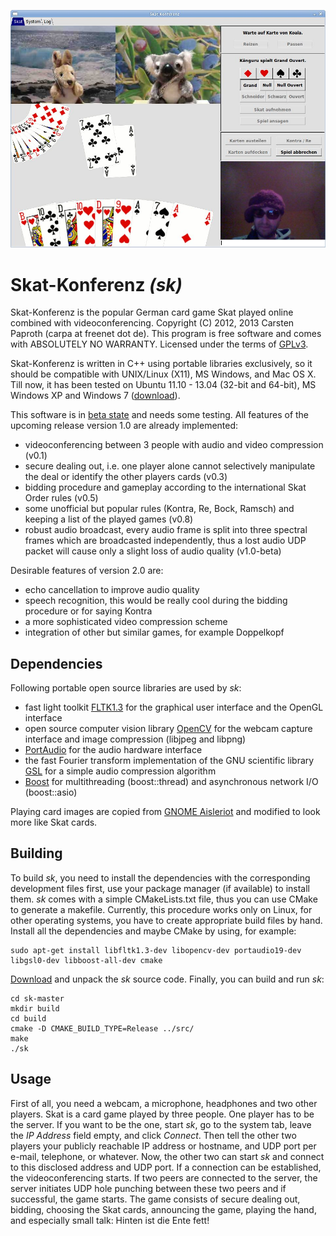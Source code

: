 ![screenshot](https://github.com/cpaproth/sk/raw/master/images/screenshot.jpg)

# Skat-Konferenz *(sk)*

Skat-Konferenz is the popular German card game Skat played online combined with videoconferencing. Copyright (C) 2012, 2013 Carsten Paproth (carpa at freenet dot de).
This program is free software and comes with ABSOLUTELY NO WARRANTY. Licensed under the terms of [GPLv3](http://www.gnu.org/licenses/).

Skat-Konferenz is written in C++ using portable libraries exclusively, so it should be compatible with UNIX/Linux (X11), MS Windows, and Mac OS X. Till now,
it has been tested on Ubuntu 11.10 - 13.04 (32-bit and 64-bit), MS Windows XP and Windows 7 ([download](https://github.com/cpaproth/sk/raw/downloads/sk_windows.zip)).

This software is in [beta state](https://github.com/cpaproth/sk/tags) and needs some testing. All features of the upcoming release version 1.0 are already implemented:
* videoconferencing between 3 people with audio and video compression (v0.1)
* secure dealing out, i.e. one player alone cannot selectively manipulate the deal or identify the other players cards (v0.3)
* bidding procedure and gameplay according to the international Skat Order rules (v0.5)
* some unofficial but popular rules (Kontra, Re, Bock, Ramsch) and keeping a list of the played games (v0.8)
* robust audio broadcast, every audio frame is split into three spectral frames which are broadcasted independently,
thus a lost audio UDP packet will cause only a slight loss of audio quality (v1.0-beta)

Desirable features of version 2.0 are:
* echo cancellation to improve audio quality
* speech recognition, this would be really cool during the bidding procedure or for saying Kontra
* a more sophisticated video compression scheme
* integration of other but similar games, for example Doppelkopf


## Dependencies

Following portable open source libraries are used by *sk*:
* fast light toolkit [FLTK1.3](http://www.fltk.org) for the graphical user interface and the OpenGL interface
* open source computer vision library [OpenCV](http://www.opencv.org) for the webcam capture interface and image compression (libjpeg and libpng)
* [PortAudio](http://www.portaudio.com) for the audio hardware interface
* the fast Fourier transform implementation of the GNU scientific library [GSL](http://www.gnu.org/software/gsl/) for a simple audio compression algorithm
* [Boost](http://www.boost.org) for multithreading (boost::thread) and asynchronous network I/O (boost::asio)

Playing card images are copied from [GNOME Aisleriot](https://live.gnome.org/Aisleriot) and modified to look more like Skat cards.


## Building

To build *sk*, you need to install the dependencies with the corresponding development files first, use your package manager (if available) to install them.
*sk* comes with a simple CMakeLists.txt file, thus you can use CMake to generate a makefile. Currently, this procedure works only on Linux,
for other operating systems, you have to create appropriate build files by hand. Install all the dependencies and maybe CMake by using, for example:

    sudo apt-get install libfltk1.3-dev libopencv-dev portaudio19-dev libgsl0-dev libboost-all-dev cmake

[Download](https://github.com/cpaproth/sk/archive/master.zip) and unpack the *sk* source code. Finally, you can build and run *sk*:

    cd sk-master
    mkdir build
    cd build
    cmake -D CMAKE_BUILD_TYPE=Release ../src/
    make
    ./sk


## Usage

First of all, you need a webcam, a microphone, headphones and two other players.
Skat is a card game played by three people. One player has to be the server. If you want to be the one, start *sk*, go to the system tab, leave the *IP Address* field empty, and click *Connect*. Then tell the other two players your publicly reachable IP address or hostname, and UDP port per e-mail, telephone, or whatever.
Now, the other two can start *sk* and connect to this disclosed address and UDP port. If a connection can be established, the videoconferencing starts.
If two peers are connected to the server, the server initiates UDP hole punching between these two peers and if successful, the game starts.
The game consists of secure dealing out, bidding, choosing the Skat cards, announcing the game, playing the hand, and especially small talk: Hinten ist die Ente fett!
